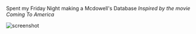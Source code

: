 Spent my Friday Night making a Mcdowell's Database 
*Inspired by the movie Coming To America*

![screenshot](https://ih1.redbubble.net/image.2840377080.2256/st,small,845x845-pad,1000x1000,f8f8f8.jpg)